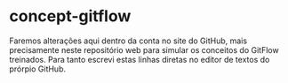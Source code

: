 # concept-gitflow

Faremos alterações aqui dentro da conta no site do GitHub, mais precisamente neste repositório web para simular os conceitos do GitFlow treinados.
Para tanto escrevi estas linhas diretas no editor de textos do prórpio GitHub.
